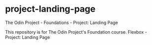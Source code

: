 # project-landing-page
The Odin Project - Foundations - Project: Landing Page

This repository is for The Odin Project's Foundation course.
Flexbox - Project: Landing Page